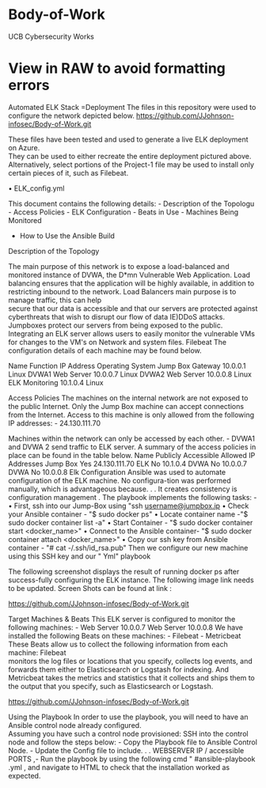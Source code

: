 # Body-of-Work
UCB Cybersecurity Works 

# View in RAW to avoid formatting errors

Automated ELK Stack =Deployment
The files in this repository were used to configure the network depicted below.
https://github.com/JJohnson-infosec/Body-of-Work.git

These  files  have  been  tested  and  used  to  generate  a  live  ELK  deployment  on Azure.  
They  can  be  used  to  either  recreate  the  entire  deployment  pictured  above. Alternatively, 
 select  portions  of  the  Project-1  file  may  be  used  to  install  only certain pieces of it, 
such as Filebeat.

•  ELK_config.yml

This document contains the following details:  - Description of the Topologu - Access Policies - 
ELK Configuration - Beats in Use - Machines Being Monitored
- How to Use the Ansible Build

Description  of  the  Topology

The main purpose of this network is to expose a load-balanced and monitored instance of DVWA, the 
D*mn Vulnerable Web Application.
Load balancing ensures that the application will be highly available, in addition to restricting 
inbound to the network.  Load  Balancers  main  purpose  is  to manage  traffic,  this  can  help  
secure  that  our  data  is  accessible  and  that  our servers  are  protected  against  
cyberthreats  that  wish  to  disrupt  our  flow  of  data IE)DDoS  attacks.   Jumpboxes protect 
our servers from being exposed to the public.
Integrating an ELK server allows users to easily monitor the vulnerable VMs for changes to the VM's 
on Network and system files.  Filebeat
The configuration details of each machine may be found below.



Name            Function    IP Address    Operating System 
Jump Box      Gateway    10.0.0.1            Linux
DVWA1         Web Server  10.0.0.7           Linux
DVWA2         Web Server  10.0.0.8           Linux 
ELK           Monitoring  10.1.0.4           Linux

Access Policies
The machines on the internal network are not exposed to the public Internet.
Only  the  Jump  Box  machine  can  accept  connections  from  the  Internet. Access to this 
machine is only allowed from the following IP addresses:  - 24.130.111.70



Machines within the network can only be accessed by each other.  - DVWA1 and DVWA 2 send traffic to 
ELK server.
A summary of the access policies in place can be found in the table below.
Name           Publicly Accessible    Allowed IP Addresses 
Jump Box        Yes                                      24.130.111.70
ELK             No                                       10.1.0.4
DVWA            No                                       10.0.0.7
DVWA            No                                       10.0.0.8
Elk  Configuration
Ansible was used to automate configuration of the ELK machine.  No configura-tion was  performed  
manually,  which  is  advantageous  because. . .   It  creates  consistency  is
configuration management .
The playbook implements the following tasks:  -
•   First, ssh into our Jump-Box using "ssh username@jumpbox.ip
•   Check your Ansible container - "$ sudo docker ps"
•   Locate container name -"$ sudo docker container list -a"
•   Start Container - "$ sudo docker container start <docker_name>"
•   Connect to the Ansible container- "$ sudo docker container attach <docker_name>"
•   Copy our ssh key from Ansible container - "# cat -/.ssh/id_rsa.pub"
Then we configure our new machine using this SSH key and our " Yml" playbook

The following screenshot displays the result of running docker ps after success-fully configuring 
the ELK instance.
The following image link needs to be updated.   Screen  Shots  can  be  found  at  link  :

https://github.com/JJohnson-infosec/Body-of-Work.git

Target  Machines  &  Beats
This ELK server is configured to monitor the following machines:  -
Web Server  10.0.0.7                    Web Server  10.0.0.8
We have installed the following Beats on these machines:  - Filebeat - Metricbeat
These  Beats  allow  us  to  collect  the  following  information  from  each  machine: Filebeat  
monitors  the  log  files  or  locations  that  you  specify,  collects  log  events,  and forwards 
them either to Elasticsearch or Logstash for indexing. And Metricbeat takes the metrics and 
statistics that it collects and ships them to the output that you specify, such as
Elasticsearch or Logstash.

https://github.com/JJohnson-infosec/Body-of-Work.git

Using  the  Playbook
In order to use the playbook, you will need to have an Ansible control node already configured.  
Assuming you have such a control node provisioned:
SSH  into  the  control  node  and  follow  the  steps  below:  -  Copy  the  Playbook  file to 
Ansible  Control  Node.  - Update the Config file to include. . .  WEBSERVER  IP  / accessible     
PORTS     ,-    Run    the    playbook    by    using    the    following    cmd    " 
#ansible-playbook <name>.yml , and navigate to HTML to check that the installation worked as 
expected.


